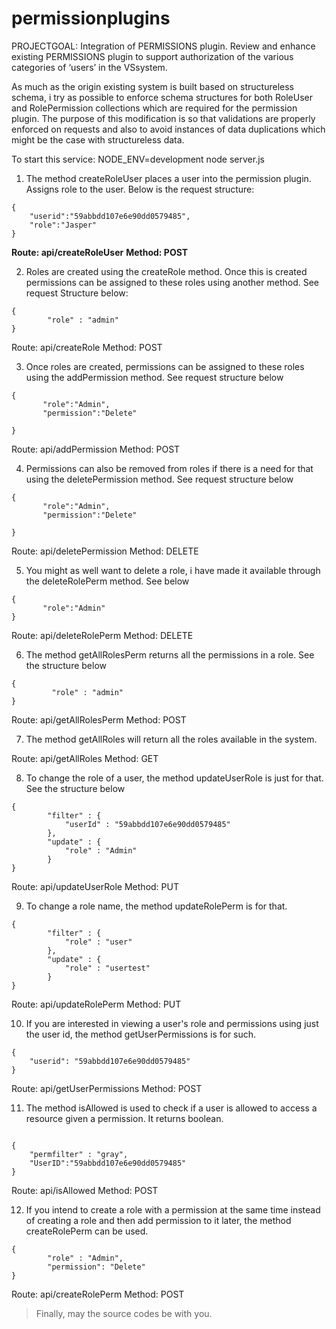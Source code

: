 # permissionplugins

PROJECTGOAL: Integration of PERMISSIONS plugin. Review and enhance existing PERMISSIONS plugin to support authorization of the various categories of ‘users’ in the VSsystem.


As much as the origin existing system is built based on structureless schema, i try as possible to enforce schema structures for both RoleUser and RolePermission collections which are required for the permission plugin. The purpose of this modification is so that validations are properly enforced on requests and also to avoid instances of data duplications which might be the case with structureless data.


To start this service: NODE_ENV=development node server.js

1. The method createRoleUser places a user into the permission plugin. Assigns role to the user. Below is the request structure:
```
{
    "userid":"59abbdd107e6e90dd0579485",
    "role":"Jasper"
}
```

**Route: api/createRoleUser**
**Method: POST**

2. Roles are created using the createRole method. Once this is created permissions can be assigned to these roles using another method. See request Structure below:

```
{
        "role" : "admin"
}
```
Route: api/createRole
Method: POST

3. Once roles are created, permissions can be assigned to these roles using the addPermission method. See request structure below 
```
{
       "role":"Admin",
       "permission":"Delete"
    
}
```

Route: api/addPermission
Method: POST

4. Permissions can also be removed from roles if there is a need for that using the deletePermission method. See request structure below
```
{
       "role":"Admin",
       "permission":"Delete"
    
}
```

Route: api/deletePermission
Method: DELETE

5. You might as well want to delete a role, i have made it available through the deleteRolePerm method. See below

```
{
       "role":"Admin"
}
```

Route: api/deleteRolePerm
Method: DELETE

6. The method getAllRolesPerm returns all the permissions in a role. See the structure below
```
{
         "role" : "admin"
}
```


Route: api/getAllRolesPerm
Method: POST

7. The method getAllRoles will return all the roles available in the system.

Route: api/getAllRoles
Method: GET

8. To change the role of a user, the method updateUserRole is just for that. See the structure below 

```
{
        "filter" : {
            "userId" : "59abbdd107e6e90dd0579485"
        },
        "update" : {
            "role" : "Admin"
        }
}
```


Route: api/updateUserRole
Method: PUT


9. To change a role name, the method updateRolePerm is for that.

```
{
        "filter" : {
            "role" : "user"
        },
        "update" : {
            "role" : "usertest"
        }
}
```


Route: api/updateRolePerm
Method: PUT

10. If you are interested in viewing a user's role and permissions using just the user id, the method getUserPermissions is for such.

```    
{
    "userid": "59abbdd107e6e90dd0579485"
}
```


Route: api/getUserPermissions
Method: POST

11. The method isAllowed is used to check if a user is allowed to access a resource given a permission. It returns boolean.
```

{
    "permfilter" : "gray",
    "UserID":"59abbdd107e6e90dd0579485"
}
```

Route: api/isAllowed
Method: POST


12. If you intend to create a role with a permission at the same time instead of creating a role and then add permission to it later, the method createRolePerm can be used.

```
{
        "role" : "Admin",
        "permission": "Delete"
}
```

Route: api/createRolePerm
Method: POST



> Finally, may the source codes be with you.